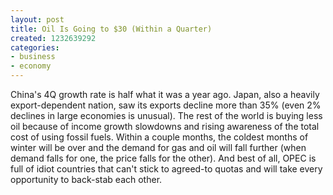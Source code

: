 ```yaml
---
layout: post
title: Oil Is Going to $30 (Within a Quarter)
created: 1232639292
categories:
- business
- economy
---
```

China's 4Q growth rate is half what it was a year ago. Japan, also a heavily export-dependent nation, saw its exports decline more than 35% (even 2% declines in large economies is unusual). The rest of the world is buying less oil because of income growth slowdowns and rising awareness of the total cost of using fossil fuels. Within a couple months, the coldest months of winter will be over and the demand for gas and oil will fall further (when demand falls for one, the price falls for the other). And best of all, OPEC is full of idiot countries that can't stick to agreed-to quotas and will take every opportunity to back-stab each other.

